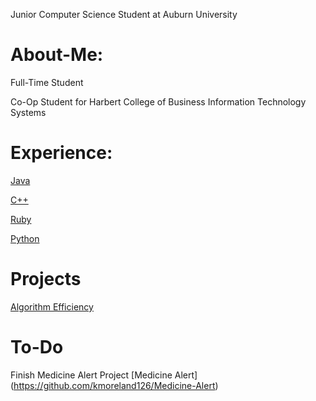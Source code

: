 Junior Computer Science Student at Auburn University

# About-Me:
Full-Time Student

Co-Op Student for Harbert College of Business Information Technology Systems

# Experience:
[Java](https://github.com/kmoreland126/COMP-2210)

[C++](https://github.com/kmoreland126/COMP-2710/tree/main)

[Ruby](https://github.com/kmoreland126/COMP-3220)

[Python](https://github.com/kmoreland126/Leet-Code)

# Projects
[Algorithm Efficiency](https://github.com/kmoreland126/Algorithm-Efficency)

# To-Do
Finish Medicine Alert Project
[Medicine Alert] (https://github.com/kmoreland126/Medicine-Alert)
